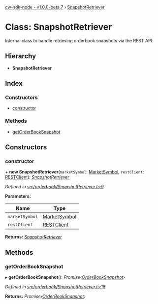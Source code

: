 [cw-sdk-node - v1.0.0-beta.7](../README.md) › [SnapshotRetriever](snapshotretriever.md)

# Class: SnapshotRetriever

Internal class to handle retrieving orderbook snapshots via the REST API.

## Hierarchy

* **SnapshotRetriever**

## Index

### Constructors

* [constructor](snapshotretriever.md#constructor)

### Methods

* [getOrderBookSnapshot](snapshotretriever.md#getorderbooksnapshot)

## Constructors

###  constructor

\+ **new SnapshotRetriever**(`marketSymbol`: [MarketSymbol](../README.md#marketsymbol), `restClient`: [RESTClient](restclient.md)): *[SnapshotRetriever](snapshotretriever.md)*

*Defined in [src/orderbook/SnapshotRetriever.ts:9](https://github.com/cryptowatch/cw-sdk-node/blob/57cae01/src/orderbook/SnapshotRetriever.ts#L9)*

**Parameters:**

Name | Type |
------ | ------ |
`marketSymbol` | [MarketSymbol](../README.md#marketsymbol) |
`restClient` | [RESTClient](restclient.md) |

**Returns:** *[SnapshotRetriever](snapshotretriever.md)*

## Methods

###  getOrderBookSnapshot

▸ **getOrderBookSnapshot**(): *Promise‹[OrderBookSnapshot](../interfaces/orderbooksnapshot.md)›*

*Defined in [src/orderbook/SnapshotRetriever.ts:16](https://github.com/cryptowatch/cw-sdk-node/blob/57cae01/src/orderbook/SnapshotRetriever.ts#L16)*

**Returns:** *Promise‹[OrderBookSnapshot](../interfaces/orderbooksnapshot.md)›*
